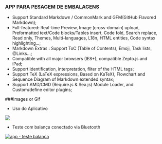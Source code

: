 ### APP PARA PESAGEM DE EMBALAGENS

- Support Standard Markdown / CommonMark and GFM(GitHub Flavored Markdown);
- Full-featured: Real-time Preview, Image (cross-domain) upload, Preformatted text/Code blocks/Tables insert, Code fold, Search replace, Read only, Themes, Multi-languages, L18n, HTML entities, Code syntax highlighting...;
- Markdown Extras : Support ToC (Table of Contents), Emoji, Task lists, @Links...;
- Compatible with all major browsers (IE8+), compatible Zepto.js and iPad;
- Support identification, interpretation, fliter of the HTML tags;
- Support TeX (LaTeX expressions, Based on KaTeX), Flowchart and Sequence Diagram of Markdown extended syntax;
- Support AMD/CMD (Require.js & Sea.js) Module Loader, and Custom/define editor plugins;

###Images or Gif

- Uso do Aplicativo

![](gif-hlplast-app.gif)

- Teste com balança conectado via Bluetooth

[![app - teste balança](https://imgur.com/WVLji1L)](https://youtu.be/taqgwDc-Qa8)
